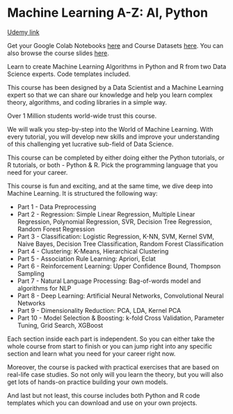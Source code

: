 # Machine Learning A-Z: AI, Python

[Udemy link](udemy.com/course/machinelearning)

Get your Google Colab Notebooks [here](https://drive.google.com/drive/folders/1OFNnrHRZPZ3unWdErjLHod8Ibv2FfG1d?usp=sharing) and Course Datasets [here](https://sds-platform-private.s3-us-east-2.amazonaws.com/uploads/Machine-Learning-A-Z-Codes-Datasets.zip). You can also browse the course slides [here](https://online.fliphtml5.com/grdgl/hfrm/).

Learn to create Machine Learning Algorithms in Python and R from two Data Science experts. Code templates included.

This course has been designed by a Data Scientist and a Machine Learning expert so that we can share our knowledge and help you learn complex theory, algorithms, and coding libraries in a simple way.

Over 1 Million students world-wide trust this course.

We will walk you step-by-step into the World of Machine Learning. With every tutorial, you will develop new skills and improve your understanding of this challenging yet lucrative sub-field of Data Science.

This course can be completed by either doing either the Python tutorials, or R tutorials, or both - Python & R. Pick the programming language that you need for your career.

This course is fun and exciting, and at the same time, we dive deep into Machine Learning. It is structured the following way:

- Part 1 - Data Preprocessing
- Part 2 - Regression: Simple Linear Regression, Multiple Linear Regression, Polynomial Regression, SVR, Decision Tree Regression, Random Forest Regression
- Part 3 - Classification: Logistic Regression, K-NN, SVM, Kernel SVM, Naive Bayes, Decision Tree Classification, Random Forest Classification
- Part 4 - Clustering: K-Means, Hierarchical Clustering
- Part 5 - Association Rule Learning: Apriori, Eclat
- Part 6 - Reinforcement Learning: Upper Confidence Bound, Thompson Sampling
- Part 7 - Natural Language Processing: Bag-of-words model and algorithms for NLP
- Part 8 - Deep Learning: Artificial Neural Networks, Convolutional Neural Networks
- Part 9 - Dimensionality Reduction: PCA, LDA, Kernel PCA
- Part 10 - Model Selection & Boosting: k-fold Cross Validation, Parameter Tuning, Grid Search, XGBoost

Each section inside each part is independent. So you can either take the whole course from start to finish or you can jump right into any specific section and learn what you need for your career right now.

Moreover, the course is packed with practical exercises that are based on real-life case studies. So not only will you learn the theory, but you will also get lots of hands-on practice building your own models.

And last but not least, this course includes both Python and R code templates which you can download and use on your own projects.
